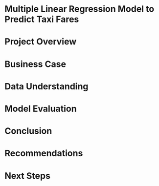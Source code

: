 # Multiple Linear Regression Model to Predict Taxi Fares

# Project Overview

# Business Case

# Data Understanding

# Model Evaluation

# Conclusion

# Recommendations

# Next Steps
